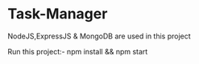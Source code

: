 # Task-Manager
NodeJS,ExpressJS &amp; MongoDB are used in this project

Run this project:-
npm install && npm start
